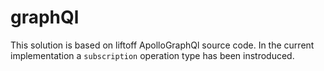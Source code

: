 # graphQl
This solution is based on liftoff ApolloGraphQl source code. In the current implementation a `subscription` operation type has been instroduced.

